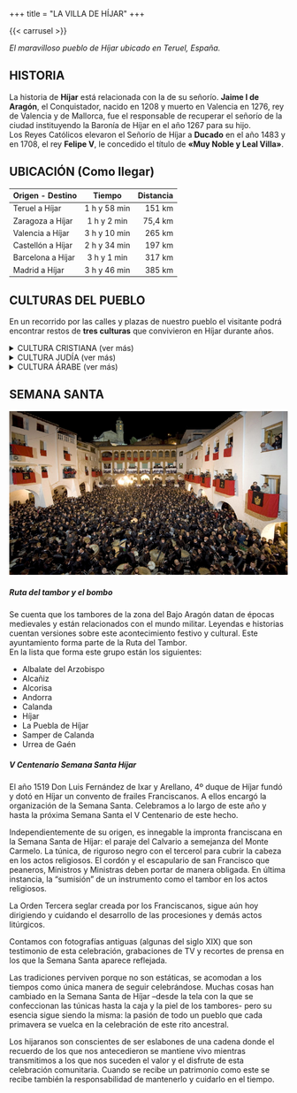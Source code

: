 +++
title = "LA VILLA DE HÍJAR"
+++

{{< carrusel >}}

*El maravilloso pueblo de Híjar ubicado en Teruel, España.*


## HISTORIA

La historia de **Híjar** está relacionada con la de su señorío.
**Jaime I de Aragón**, el Conquistador, nacido en 1208 y muerto en Valencia en 1276, rey de Valencia y de Mallorca,
fue el responsable de recuperar el señorío de la ciudad instituyendo la Baronía de Híjar en el año 1267 para su hijo.  
Los Reyes Católicos elevaron el Señorío de Híjar a **Ducado** en el año 1483 y en 1708, el rey **Felipe V**,
le concedido el título de **«Muy Noble y Leal Villa»**.

## UBICACIÓN (Como llegar)
| Origen - Destino    |    Tiempo    |         Distancia |
|:--------------------|:------------:|------------------:|
| Teruel a Híjar      | 1 h y 58 min |            151 km |
| Zaragoza a Híjar    | 1 h y 2 min  |           75,4 km |
| Valencia a Híjar    | 3 h y 10 min |            265 km |
| Castellón a Híjar   | 2 h y 34 min |            197 km |
| Barcelona a Híjar   | 3 h y 1 min  |            317 km |
| Madrid a Híjar      | 3 h y 46 min |            385 km |  
  

## CULTURAS DEL PUEBLO
En un recorrido por las calles y plazas de nuestro pueblo el visitante podrá encontrar  restos de **tres culturas** que convivieron en Híjar durante años.
<details>
  <summary>CULTURA CRISTIANA (ver más)</summary>

***BARRIO DE LOS CRISTIANOS***  
La presencia Cristiana en Híjar, plantea las mismas dudas que el resto de religiones. Tenemos que esperar hasta la Edad Media para poder garantizar la presencia de los cristianos en la Villa de Híjar.

La necrópolis visigoda de “Las Vales”, datada hacia el siglo VI de nuestra era, nos da a entender que ya había cristianos asentados en la Villa viella de Ixar. Con anterioridad, y a pesar de disponer en el municipio de yacimientos tardoibéricos y romanos, la falta de estudios y de excavaciones arqueológicas, nos ha impedido conocer nada a cerca de los usos y costumbres de estos pobladores.

El periodo entre el siglo VIII y el siglo XII, coincide con la dominación islámica. Y volvemos a tener el mismo problema. De entre las pacificas gentes que habitaban Híjar, seguro que había cristianos (y por supuesto judíos y musulmanes) pero no nos ha quedado de ellos ningún resto, ni arqueológico ni documental.

Con la reconquista de Híjar por El Batallador, entre 1118 y 1119, comenzaron los flujos migratorios desde el norte del reino, quedando consolidada la frontera a mediados del siglo XIII. Los cristianos viejos, procedentes del sur de Francia y del norte del reino de Aragón, se asentaron en la Plaza de la Villa y las calles adyacentes de Aínsa, Jardiel, Otal y Dosset. Apellidos como Bernad, Royo, Bielsa o Laborda, aparecieron en época en la Villa de Híjar.

En el siglo XIV, ya tenemos certezas a cerca de los cristinos de Híjar. En 1300, Doña Marquesa Gil de Rada (hija, esposa y madre de cruzados), funda el Convento de Nuestra Señora de los Ángeles de Híjar. Se inicia la construcción de la iglesia parroquial de Santa María la Mayor. Se construye el Hospital y la Ermita de la Santa Cruz. En 1313, se constituye la cofradía del Rosario.

En el siglo XVI, se articula la celebración de la Semana Santa, con la llegada de los Franciscanos al Villa. También en este siglo se edifica la Iglesia de San Blas. En 1660 se edificaba la ermita del Santo Sepulcro en el cabezo de la cruz.

Desde el siglo XVIII hasta la actualidad, se ha constituido la Cofradía del Rosario (los rosarieros), se han comenzado a procesionar los Via crucis y las romerías y se ha adquirido el rosario de cristal (los farolicos). La ermita del Carmen, se sumó al patrimonio local y espiritual de la localidad.

Gran cantidad de monumentos y tradiciones, de las cuales algunas se han perdido, otras se han recuperado y otras se han mantenido. Ocho siglos de historia y de tradiciones que marcan la idiosincrasia del pueblo hijarano.
</details>
<details>
  <summary>CULTURA JUDÍA (ver más)</summary>


***EL RECINTO MELLAH O BARRIO JUDIO***
Se conserva bien en un arrabal que se cierra sobre la plaza de san Antón, dónde se sitúa la sinagoga – de finales de la Edad Media- hoy convertida en ermita de san Antón.
El origen de los judíos hijaranos, es incierto y carecemos de información definitiva. Es más que probable que, aunque existentes con anterioridad, se constituyeran en aljama, tras la fundación del señorío de Híjar en el siglo XIII.

La judería de Híjar, se articula en torno a la plaza de San Antón, y las calles contiguas de la Fuente, Jesús y Azaguan. Como judería que era, disponía además de su propio horno, carnicería, su baño ritual o “miqwe”, el “fossar” y escuela talmúdica.

Las primeras referencias que tenemos de su presencia, es a raíz del indulto que Alfonso IV, concede a unos judíos fabricantes de seda. Estos son trasladados a Híjar a instancia de doña Teresa de Alagón

En 1410, el adelantado de la aljama de los judíos, escribía al arzobispo de Zaragoza para solicitarle permiso para ampliar la sinagoga. Relevante información por lo que representa y por quien la firma, AÇach Chinillo, patriarca de la familia de los Chinillo que, convertidos al cristianismo, tomaron el apellido Santangel. Varios censales del siglo XV, signados por la aljama de judíos de Híjar, nos invitan a pensar que en este siglo, vivían en ella al menos 150 almas.

El primer Duque de Híjar, protegió especialmente a los judíos. La imprenta del palacio ducal debieron de atenderla ellos, porque en Híjar entre 1485 y 1490 tres rabinos imprimieron varios incunables en caracteres hebraicos.

A raíz del decreto de expulsión, los Duques de Híjar siguieron protegiendo a sus vasallos; retrasando, según citan algunas fuentes, hasta 1530, fecha en la que el emperador Carlos V, les recordó el decreto de expulsión. Representativo de esta protección, es la pensión que deja el duque de Híjar en su testamento de 1517, a la viuda del Rabí.


</details>
<details>
  <summary>CULTURA ÁRABE (ver más)</summary>

***EL BARRIO MORISCO***
Desde la carretera vieja, hasta el barrio de San Blas, extendido sobre un pequeño valle, con la mezquita, después iglesia de la Magdalena. En esta parte del recorrido se aprecian edificios civiles como la casa del ‘Justicia’ en la misma plaza de San Blas.

La llegada de los musulmanes a la península ibérica, y por definición a Híjar, esta bastante bien definida. Sin embargo, a cerca de su modo de vida, sus nombres o sus tradiciones, pocas cosas nos han quedado.

El desembarco de los musulmanes en la península ibérica, se produjo en el 711. Ante la pasividad, el desconcierto y la desorganización de los reyes visigodos, en el año 720, habían conquistado toda la península. El asentamiento se produjo buscando los cauces fluviales; en el Bajo Aragón, los ríos Aguasvivas, Martín y Guadalope, fueron los cauces elegidos para asentarse. Topónimos como Alcañiz, Albalate dan buena muestra de ello.
Los estudios realizados, atestiguan que en la plaza del castillo se instaló un castillo o qalat de época islámica. A su vez, uno de los torreones que lo rodeaban, que presenta una factura almohade, data del siglo XI.

Estos se afincaron en la zona sur del pueblo. La plaza de la parroquia y las calles adyacentes, constituyeron la aljama de los moros. De esta zona, el único resto que queda de esta época, son los muros de la antigua puerta que cobija la capilla-arco de la Virgen de Arcos, y el nombre de la calle contigua a la capilla. A través de esta puerta, se iniciaba el camino; que por el río, comunicaba la Villa de Híjar con la de Urrea de Gaen.

En 1495, en el fogaje que encargo Fernando II, aparecen en el reseñadas 40 familias u hogares; lo que supone una población de unas 200 personas. Y al otro lado del camino, en Urrea de Gaen, eran 52 hogares.

Sin duda, la mayor aportación de los musulmanes a la villa de Híjar, y que se conserva en la actualidad, es el sistema de regadío de la huerta. Los musulmanes introdujeron su sabiduría y sus aportaciones resultarían decisivas para el desarrollo social en la edad media. Introdujeron nuevos cultivos como los cítricos y el arroz. Técnicas como la rotación de cultivos o la siembra estacional. Pero sin ningún genero de dudas, la principal aportación fue el regadío. La conducción de las aguas a través acequias, con el fin de irrigar los campos. Las azudes, para retener y desviar el agua de los ríos. El Ador, que es el turno de riego que vigilante contempla el zabaceicas.

Durante el siglo XVI y hasta su expulsión en 1610, las dos universidades vivieron de forma paralela su día a día. Soportaban cargas impositivas diferentes y solían tener discusiones por los derechos de paso o por las tierras. Esta situación toco a su fin en 1702, cuando se unificaron las dos universidades en una sola.

</details>

## SEMANA SANTA

![híjar rompiendo la hora](semanasanta.jpg)

##### ***Ruta del tambor y el bombo***
Se cuenta que los tambores de la zona del Bajo Aragón datan de épocas medievales y están relacionados con el mundo militar. Leyendas e historias cuentan versiones sobre este acontecimiento festivo y cultural. Este ayuntamiento forma parte de la Ruta del Tambor.  
En la lista que forma este grupo están los siguientes:
- Albalate del Arzobispo
- Alcañiz
- Alcorisa
- Andorra
- Calanda
- Híjar
- La Puebla de Híjar
- Samper de Calanda
- Urrea de Gaén

##### ***V Centenario Semana Santa Híjar*** 

El año 1519 Don Luis Fernández de Ixar y Arellano, 4º duque de Híjar fundó y dotó en Híjar un convento de frailes Franciscanos. A ellos encargó la organización de la Semana Santa. Celebramos a lo largo de este año y hasta la próxima Semana Santa el V Centenario de este hecho.

Independientemente de su origen, es innegable la impronta franciscana en la Semana Santa de Híjar: el paraje del Calvario a semejanza del Monte Carmelo. La túnica, de riguroso negro con el tercerol para cubrir la cabeza en los actos religiosos. El cordón y el escapulario de san Francisco que peaneros, Ministros y Ministras deben portar de manera obligada. En última instancia, la “sumisión” de un instrumento como el tambor en los actos religiosos.

La Orden Tercera seglar creada por los Franciscanos, sigue aún hoy dirigiendo y cuidando el desarrollo de las procesiones y demás actos litúrgicos.

Contamos con fotografías antiguas (algunas del siglo XIX) que son testimonio de esta celebración, grabaciones de TV y recortes de prensa en los que la Semana Santa aparece reflejada.

Las tradiciones perviven porque no son estáticas, se acomodan a los tiempos como única manera de seguir celebrándose. Muchas cosas han cambiado en la Semana Santa de Híjar –desde la tela con la que se confeccionan las túnicas hasta la caja y la piel de los tambores- pero su esencia sigue siendo la misma: la pasión de todo un pueblo que cada primavera se vuelca en la celebración de este rito ancestral.

Los hijaranos son conscientes de ser eslabones de una cadena donde el recuerdo de los que nos antecedieron se mantiene vivo mientras transmitimos a los que nos suceden el valor y el disfrute de esta celebración comunitaria. Cuando se recibe un patrimonio como este se recibe también la responsabilidad de mantenerlo y cuidarlo en el tiempo.